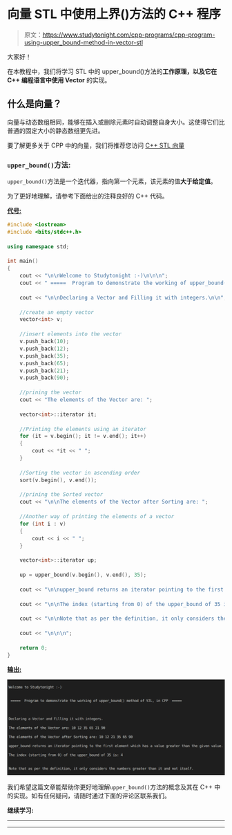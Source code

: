 # 向量 STL 中使用上界()方法的 C++ 程序

> 原文：<https://www.studytonight.com/cpp-programs/cpp-program-using-upper_bound-method-in-vector-stl>

大家好！

在本教程中，我们将学习 STL 中的 upper_bound()方法的**工作原理，以及它在 C++ 编程语言中使用 Vector** 的实现。

## 什么是向量？

向量与动态数组相同，能够在插入或删除元素时自动调整自身大小。这使得它们比普通的固定大小的静态数组更先进。

要了解更多关于 CPP 中的向量，我们将推荐您访问 [C++ STL 向量](https://www.studytonight.com/cpp/stl/stl-container-vector)

### `upper_bound()`方法:

`upper_bound()`方法是一个迭代器，指向第一个元素，该元素的值**大于给定值**。

为了更好地理解，请参考下面给出的注释良好的 C++ 代码。

<u>**代号:**</u>

```cpp
#include <iostream>
#include <bits/stdc++.h>

using namespace std;

int main()
{
    cout << "\n\nWelcome to Studytonight :-)\n\n\n";
    cout << " =====  Program to demonstrate the working of upper_bound() method of STL, in CPP  ===== \n\n";

    cout << "\n\nDeclaring a Vector and Filling it with integers.\n\n";

    //create an empty vector
    vector<int> v;

    //insert elements into the vector
    v.push_back(10);
    v.push_back(12);
    v.push_back(35);
    v.push_back(65);
    v.push_back(21);
    v.push_back(90);

    //prining the vector
    cout << "The elements of the Vector are: ";

    vector<int>::iterator it;

    //Printing the elements using an iterator
    for (it = v.begin(); it != v.end(); it++)
    {
        cout << *it << " ";
    }

    //Sorting the vector in ascending order
    sort(v.begin(), v.end());

    //prining the Sorted vector
    cout << "\n\nThe elements of the Vector after Sorting are: ";

    //Another way of printing the elements of a vector
    for (int i : v)
    {
        cout << i << " ";
    }

    vector<int>::iterator up;

    up = upper_bound(v.begin(), v.end(), 35);

    cout << "\n\nupper_bound returns an iterator pointing to the first element which has a value greater than the given value.";

    cout << "\n\nThe index (starting from 0) of the upper_bound of 35 is: " << (up - v.begin()) << '\n';

    cout << "\n\nNote that as per the definition, it only considers the numbers greater than it and not itself.\n";

    cout << "\n\n\n";

    return 0;
} 
```

<u>**输出:**</u>

![C++ upper bound](img/0ca68c33c660e65d8f42263b805b9d6b.png)

我们希望这篇文章能帮助你更好地理解`upper_bound()`方法的概念及其在 C++ 中的实现。如有任何疑问，请随时通过下面的评论区联系我们。

**继续学习:**

* * *

* * *